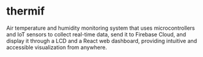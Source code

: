 # thermif
Air temperature and humidity monitoring system that uses microcontrollers and IoT sensors to collect real-time data, send it to Firebase Cloud, and display it through a LCD and a React web dashboard, providing intuitive and accessible visualization from anywhere.
